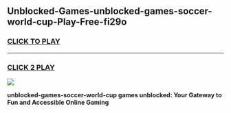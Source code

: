 
## Unblocked-Games-unblocked-games-soccer-world-cup-Play-Free-fi29o
<h3>
<a href="https://premium76.site?title=unblocked-games-soccer-world-cup&ref=20A">CLICK TO PLAY</a></h3>
<hr>

<h3>
<a href="https://premium76.site?title=unblocked-games-soccer-world-cup&ref=20A">CLICK 2 PLAY</a>
  
</h3>

<a href="https://premium76.site?title=unblocked-games-soccer-world-cup&ref=20A"><img src="https://clearcache.store/games.png"></a>


**unblocked-games-soccer-world-cup games unblocked: Your Gateway to Fun and Accessible Online Gaming**
